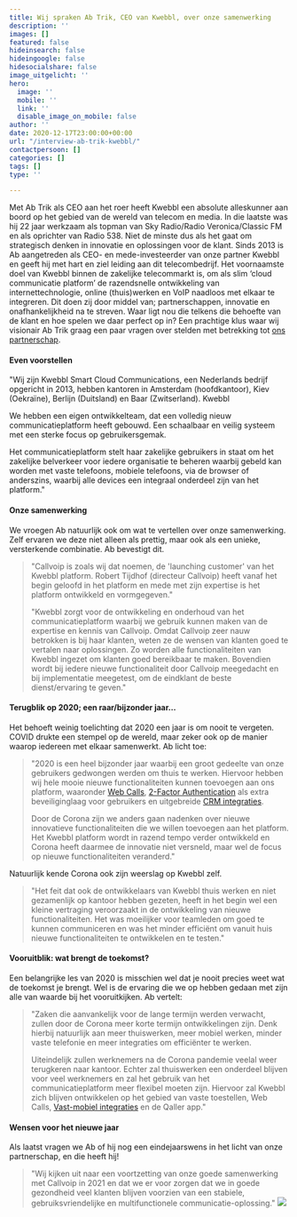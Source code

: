 ```yaml
---
title: Wij spraken Ab Trik, CEO van Kwebbl, over onze samenwerking
description: ''
images: []
featured: false
hideinsearch: false
hideingoogle: false
hidesocialshare: false
image_uitgelicht: ''
hero:
  image: ''
  mobile: ''
  link: ''
  disable_image_on_mobile: false
author: ''
date: 2020-12-17T23:00:00+00:00
url: "/interview-ab-trik-kwebbl/"
contactpersoon: []
categories: []
tags: []
type: ''

---
```

Met Ab Trik als CEO aan het roer heeft Kwebbl een absolute alleskunner aan boord op het gebied van de wereld van telecom en media. In die laatste was hij 22 jaar werkzaam als topman van Sky Radio/Radio Veronica/Classic FM en als oprichter van Radio 538. Niet de minste dus als het gaat om strategisch denken in innovatie en oplossingen voor de klant. Sinds 2013 is Ab aangetreden als CEO- en mede-investeerder van onze partner Kwebbl en geeft hij met hart en ziel leiding aan dit telecombedrijf. Het voornaamste doel van Kwebbl binnen de zakelijke telecommarkt is, om als slim ‘cloud communicatie platform’ de razendsnelle ontwikkeling van internettechnologie, online (thuis)werken en VoIP naadloos met elkaar te integreren. Dit doen zij door middel van; partnerschappen, innovatie en onafhankelijkheid na te streven. Waar ligt nou die telkens die behoefte van de klant en hoe spelen we daar perfect op in? Een prachtige klus waar wij visionair Ab Trik graag een paar vragen over stelden met betrekking tot [ons partnerschap](https://www.callvoip.nl/partners/kwebbl/).

#### Even voorstellen

"Wij zijn Kwebbl Smart Cloud Communications, een Nederlands bedrijf opgericht in 2013, hebben kantoren in Amsterdam (hoofdkantoor), Kiev (Oekraïne), Berlijn (Duitsland) en Baar (Zwitserland). Kwebbl

We hebben een eigen ontwikkelteam, dat een volledig nieuw communicatieplatform heeft gebouwd. Een schaalbaar en veilig systeem met een sterke focus op gebruikersgemak.

Het communicatieplatform stelt haar zakelijke gebruikers in staat om het zakelijke belverkeer voor iedere organisatie te beheren waarbij gebeld kan worden met vaste telefoons, mobiele telefoons, via de browser of anderszins, waarbij alle devices een integraal onderdeel zijn van het platform."

#### Onze samenwerking

We vroegen Ab natuurlijk ook om wat te vertellen over onze samenwerking. Zelf ervaren we deze niet alleen als prettig, maar ook als een unieke, versterkende combinatie. Ab bevestigt dit.

> "Callvoip is zoals wij dat noemen, de 'launching customer' van het Kwebbl platform. Robert Tijdhof (directeur Callvoip) heeft vanaf het begin geloofd in het platform en mede met zijn expertise is het platform ontwikkeld en vormgegeven."
>
> "Kwebbl zorgt voor de ontwikkeling en onderhoud van het communicatieplatform waarbij we gebruik kunnen maken van de expertise en kennis van Callvoip. Omdat Callvoip zeer nauw betrokken is bij haar klanten, weten ze de wensen van klanten goed te vertalen naar oplossingen. Zo worden alle functionaliteiten van Kwebbl ingezet om klanten goed bereikbaar te maken. Bovendien wordt bij iedere nieuwe functionaliteit door Callvoip meegedacht en bij implementatie meegetest, om de eindklant de beste dienst/ervaring te geven."

#### Terugblik op 2020; een raar/bijzonder jaar…

Het behoeft weinig toelichting dat 2020 een jaar is om nooit te vergeten. COVID drukte een stempel op de wereld, maar zeker ook op de manier waarop iedereen met elkaar samenwerkt. Ab licht toe:

> "2020 is een heel bijzonder jaar waarbij een groot gedeelte van onze gebruikers gedwongen werden om thuis te werken. Hiervoor hebben wij hele mooie nieuwe functionaliteiten kunnen toevoegen aan ons platform, waaronder [Web Calls](https://www.callvoip.nl/telefonie/functionaliteiten/webcalls/), [2-Factor Authentication](https://www.callvoip.nl/telefonie/functionaliteiten/2fa/) als extra beveiliginglaag voor gebruikers en uitgebreide [CRM integraties](https://www.callvoip.nl/telefonie/integratie/).
>
> Door de Corona zijn we anders gaan nadenken over nieuwe innovatieve functionaliteiten die we willen toevoegen aan het platform. Het Kwebbl platform wordt in razend tempo verder ontwikkeld en Corona heeft daarmee de innovatie niet versneld, maar wel de focus op nieuwe functionaliteiten veranderd."

Natuurlijk kende Corona ook zijn weerslag op Kwebbl zelf.

> "Het feit dat ook de ontwikkelaars van Kwebbl thuis werken en niet gezamenlijk op kantoor hebben gezeten, heeft in het begin wel een kleine vertraging veroorzaakt in de ontwikkeling van nieuwe functionaliteiten. Het was moeilijker voor teamleden om goed te kunnen communiceren en was het minder efficiënt om vanuit huis nieuwe functionaliteiten te ontwikkelen en te testen."

#### Vooruitblik: wat brengt de toekomst?

Een belangrijke les van 2020 is misschien wel dat je nooit precies weet wat de toekomst je brengt. Wel is de ervaring die we op hebben gedaan met zijn alle van waarde bij het vooruitkijken. Ab vertelt:

> "Zaken die aanvankelijk voor de lange termijn werden verwacht, zullen door de Corona meer korte termijn ontwikkelingen zijn. Denk hierbij natuurlijk aan meer thuiswerken, meer mobiel werken, minder vaste telefonie en meer integraties om efficiënter te werken.
>
> Uiteindelijk zullen werknemers na de Corona pandemie veelal weer terugkeren naar kantoor. Echter zal thuiswerken een onderdeel blijven voor veel werknemers en zal het gebruik van het communicatieplatform meer flexibel moeten zijn. Hiervoor zal Kwebbl zich blijven ontwikkelen op het gebied van vaste toestellen, Web Calls, [Vast-mobiel integraties](https://www.callvoip.nl/telefonie/vastmobiel/) en de Qaller app."

#### Wensen voor het nieuwe jaar

Als laatst vragen we Ab of hij nog een eindejaarswens in het licht van onze partnerschap, en die heeft hij!

> "Wij kijken uit naar een voortzetting van onze goede samenwerking met Callvoip in 2021 en dat we er voor zorgen dat we in goede gezondheid veel klanten blijven voorzien van een stabiele, gebruiksvriendelijke en multifunctionele communicatie-oplossing."
<a target="_blank" href="https://kwebbl.com/"><img src="https://res.cloudinary.com/callvoip/image/upload/v1608541160/Kwebbl_cjckfn.png"></a>
